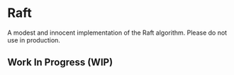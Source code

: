 # Raft
A modest and innocent implementation of the Raft algorithm. Please do not use in production.

## Work In Progress (WIP)
